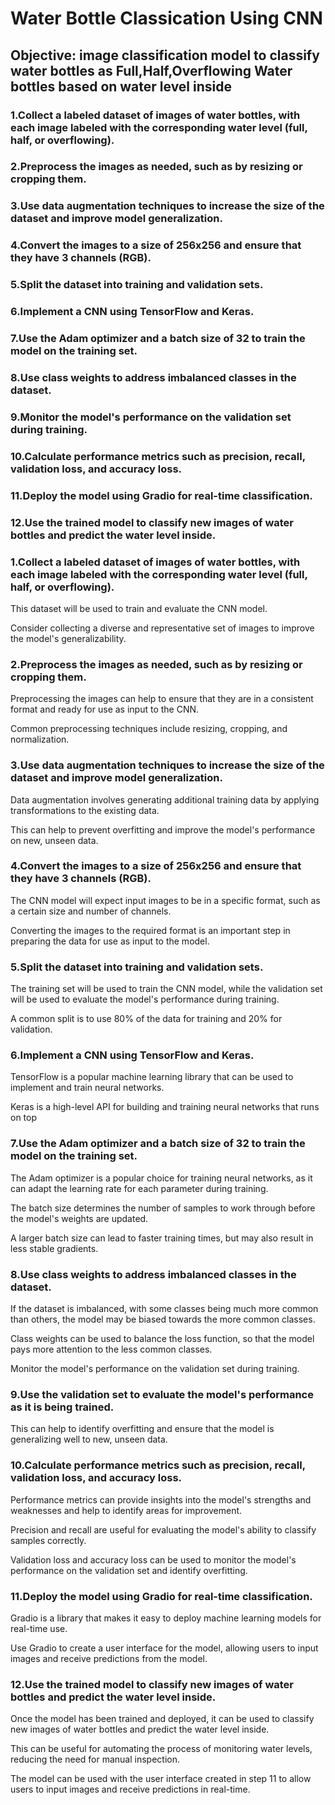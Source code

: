 # Water Bottle Classication Using CNN
## Objective: image classification model to classify water bottles as Full,Half,Overflowing Water bottles based on water level inside


### 1.Collect a labeled dataset of images of water bottles, with each image labeled with the corresponding water level (full, half, or overflowing).
### 2.Preprocess the images as needed, such as by resizing or cropping them.
### 3.Use data augmentation techniques to increase the size of the dataset and improve model generalization.
### 4.Convert the images to a size of 256x256 and ensure that they have 3 channels (RGB).
### 5.Split the dataset into training and validation sets.
### 6.Implement a CNN using TensorFlow and Keras.
### 7.Use the Adam optimizer and a batch size of 32 to train the model on the training set.
### 8.Use class weights to address imbalanced classes in the dataset.
### 9.Monitor the model's performance on the validation set during training.
### 10.Calculate performance metrics such as precision, recall, validation loss, and accuracy loss.
### 11.Deploy the model using Gradio for real-time classification.
### 12.Use the trained model to classify new images of water bottles and predict the water level inside.













### 1.Collect a labeled dataset of images of water bottles, with each image labeled with the corresponding water level (full, half, or overflowing).
This dataset will be used to train and evaluate the CNN model.

Consider collecting a diverse and representative set of images to improve the model's generalizability.
### 2.Preprocess the images as needed, such as by resizing or cropping them.
Preprocessing the images can help to ensure that they are in a consistent format and ready for use as input to the CNN.

Common preprocessing techniques include resizing, cropping, and normalization.

### 3.Use data augmentation techniques to increase the size of the dataset and improve model generalization.

Data augmentation involves generating additional training data by applying transformations to the existing data.

This can help to prevent overfitting and improve the model's performance on new, unseen data.
### 4.Convert the images to a size of 256x256 and ensure that they have 3 channels (RGB).
The CNN model will expect input images to be in a specific format, such as a certain size and number of channels.

Converting the images to the required format is an important step in preparing the data for use as input to the model.
### 5.Split the dataset into training and validation sets.
The training set will be used to train the CNN model, while the validation set will be used to evaluate the model's performance during training.

A common split is to use 80% of the data for training and 20% for validation.
### 6.Implement a CNN using TensorFlow and Keras.
TensorFlow is a popular machine learning library that can be used to implement and train neural networks.

Keras is a high-level API for building and training neural networks that runs on top
### 7.Use the Adam optimizer and a batch size of 32 to train the model on the training set.
The Adam optimizer is a popular choice for training neural networks, as it can adapt the learning rate for each parameter during training.

The batch size determines the number of samples to work through before the model's weights are updated. 

A larger batch size can lead to faster training times, but may also result in less stable gradients.
### 8.Use class weights to address imbalanced classes in the dataset.
If the dataset is imbalanced, with some classes being much more common than others, the model may be biased towards the more common classes.

Class weights can be used to balance the loss function, so that the model pays more attention to the less common classes.

Monitor the model's performance on the validation set during training.
### 9.Use the validation set to evaluate the model's performance as it is being trained.

This can help to identify overfitting and ensure that the model is generalizing well to new, unseen data.

### 10.Calculate performance metrics such as precision, recall, validation loss, and accuracy loss.
Performance metrics can provide insights into the model's strengths and weaknesses and help to identify areas for improvement.

Precision and recall are useful for evaluating the model's ability to classify samples correctly.

Validation loss and accuracy loss can be used to monitor the model's performance on the validation set and identify overfitting.

### 11.Deploy the model using Gradio for real-time classification.
Gradio is a library that makes it easy to deploy machine learning models for real-time use.

Use Gradio to create a user interface for the model, allowing users to input images and receive predictions from the model.
### 12.Use the trained model to classify new images of water bottles and predict the water level inside.
Once the model has been trained and deployed, it can be used to classify new images of water bottles and predict the water level inside.

This can be useful for automating the process of monitoring water levels, reducing the need for manual inspection.

The model can be used with the user interface created in step 11 to allow users to input images and receive predictions in real-time.
